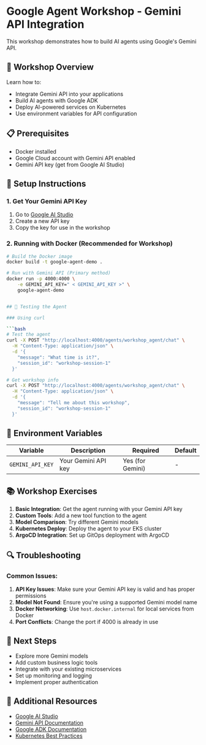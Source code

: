 # Google Agent Workshop - Gemini API Integration

This workshop demonstrates how to build AI agents using Google's Gemini API.

## 🚀 Workshop Overview

Learn how to:
- Integrate Gemini API into your applications
- Build AI agents with Google ADK
- Deploy AI-powered services on Kubernetes
- Use environment variables for API configuration

## 📋 Prerequisites

- Docker installed
- Google Cloud account with Gemini API enabled
- Gemini API key (get from Google AI Studio)

## 🔧 Setup Instructions

### 1. Get Your Gemini API Key

1. Go to [Google AI Studio](https://aistudio.google.com/app/apikey)
2. Create a new API key
3. Copy the key for use in the workshop

### 2. Running with Docker (Recommended for Workshop)

```bash
# Build the Docker image
docker build -t google-agent-demo .

# Run with Gemini API (Primary method)
docker run -p 4000:4000 \
    -e GEMINI_API_KEY=" < GEMINI_API_KEY >" \
    google-agent-demo


## 🧪 Testing the Agent

### Using curl

```bash
# Test the agent
curl -X POST "http://localhost:4000/agents/workshop_agent/chat" \
  -H "Content-Type: application/json" \
  -d '{
    "message": "What time is it?",
    "session_id": "workshop-session-1"
  }'

# Get workshop info
curl -X POST "http://localhost:4000/agents/workshop_agent/chat" \
  -H "Content-Type: application/json" \
  -d '{
    "message": "Tell me about this workshop",
    "session_id": "workshop-session-1"
  }'
```

## 🔧 Environment Variables

| Variable | Description | Required | Default |
|----------|-------------|----------|---------|
| `GEMINI_API_KEY` | Your Gemini API key | Yes (for Gemini) | - |


## 📚 Workshop Exercises

1. **Basic Integration**: Get the agent running with your Gemini API key
2. **Custom Tools**: Add a new tool function to the agent
3. **Model Comparison**: Try different Gemini models
4. **Kubernetes Deploy**: Deploy the agent to your EKS cluster
5. **ArgoCD Integration**: Set up GitOps deployment with ArgoCD

## 🔍 Troubleshooting

### Common Issues:

1. **API Key Issues**: Make sure your Gemini API key is valid and has proper permissions
2. **Model Not Found**: Ensure you're using a supported Gemini model name
3. **Docker Networking**: Use `host.docker.internal` for local services from Docker
4. **Port Conflicts**: Change the port if 4000 is already in use


## 🎯 Next Steps

- Explore more Gemini models
- Add custom business logic tools
- Integrate with your existing microservices
- Set up monitoring and logging
- Implement proper authentication

## 📖 Additional Resources

- [Google AI Studio](https://aistudio.google.com/)
- [Gemini API Documentation](https://ai.google.dev/docs)
- [Google ADK Documentation](https://cloud.google.com/agent-framework)
- [Kubernetes Best Practices](https://kubernetes.io/docs/concepts/)
